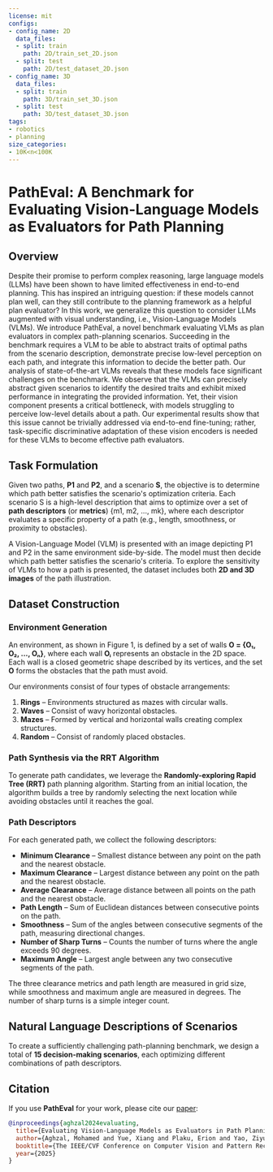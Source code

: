 ```yaml
---
license: mit
configs:
- config_name: 2D
  data_files:
  - split: train
    path: 2D/train_set_2D.json
  - split: test
    path: 2D/test_dataset_2D.json
- config_name: 3D
  data_files:
  - split: train
    path: 3D/train_set_3D.json
  - split: test
    path: 3D/test_dataset_3D.json
tags:
- robotics
- planning
size_categories:
- 10K<n<100K
---
```


# PathEval: A Benchmark for Evaluating Vision-Language Models as Evaluators for Path Planning

## Overview

Despite their promise to perform complex reasoning, large language models (LLMs) have been shown to have limited effectiveness in end-to-end planning. This has inspired an intriguing question: if these models cannot plan well, can they still contribute to the planning framework as a helpful plan evaluator? In this work, we generalize this question to consider LLMs augmented with visual understanding, i.e., Vision-Language Models (VLMs). We introduce PathEval, a novel benchmark evaluating VLMs as plan evaluators in complex path-planning scenarios. Succeeding in the benchmark requires a VLM to be able to abstract traits of optimal paths from the scenario description, demonstrate precise low-level perception on each path, and integrate this information to decide the better path. Our analysis of state-of-the-art VLMs reveals that these models face significant challenges on the benchmark. We observe that the VLMs can precisely abstract given scenarios to identify the desired traits and exhibit mixed performance in integrating the provided information. Yet, their vision component presents a critical bottleneck, with models struggling to perceive low-level details about a path. Our experimental results show that this issue cannot be trivially addressed via end-to-end fine-tuning; rather, task-specific discriminative adaptation of these vision encoders is needed for these VLMs to become effective path evaluators.

## Task Formulation

Given two paths, **P1** and **P2**, and a scenario **S**, the objective is to determine which path better satisfies the scenario's optimization criteria. Each scenario S is a high-level description that aims to optimize over a set of **path descriptors** (or **metrics**) {m1, m2, ..., mk}, where each descriptor evaluates a specific property of a path (e.g., length, smoothness, or proximity to obstacles). 

A Vision-Language Model (VLM) is presented with an image depicting P1 and P2 in the same environment side-by-side. The model must then decide which path better satisfies the scenario's criteria. To explore the sensitivity of VLMs to how a path is presented, the dataset includes both **2D and 3D images** of the path illustration. 

## Dataset Construction

### Environment Generation

An environment, as shown in Figure 1, is defined by a set of walls **O = {O₁, O₂, ..., Oₙ}**, where each wall **Oᵢ** represents an obstacle in the 2D space. Each wall is a closed geometric shape described by its vertices, and the set **O** forms the obstacles that the path must avoid. 

Our environments consist of four types of obstacle arrangements:
1. **Rings** – Environments structured as mazes with circular walls.
2. **Waves** – Consist of wavy horizontal obstacles.
3. **Mazes** – Formed by vertical and horizontal walls creating complex structures.
4. **Random** – Consist of randomly placed obstacles.

### Path Synthesis via the RRT Algorithm

To generate path candidates, we leverage the **Randomly-exploring Rapid Tree (RRT)** path planning algorithm. Starting from an initial location, the algorithm builds a tree by randomly selecting the next location while avoiding obstacles until it reaches the goal.

### Path Descriptors

For each generated path, we collect the following descriptors:

- **Minimum Clearance** – Smallest distance between any point on the path and the nearest obstacle.
- **Maximum Clearance** – Largest distance between any point on the path and the nearest obstacle.
- **Average Clearance** – Average distance between all points on the path and the nearest obstacle.
- **Path Length** – Sum of Euclidean distances between consecutive points on the path.
- **Smoothness** – Sum of the angles between consecutive segments of the path, measuring directional changes.
- **Number of Sharp Turns** – Counts the number of turns where the angle exceeds 90 degrees.
- **Maximum Angle** – Largest angle between any two consecutive segments of the path.

The three clearance metrics and path length are measured in grid size, while smoothness and maximum angle are measured in degrees. The number of sharp turns is a simple integer count. 

## Natural Language Descriptions of Scenarios

To create a sufficiently challenging path-planning benchmark, we design a total of **15 decision-making scenarios**, each optimizing different combinations of path descriptors.

## Citation

If you use **PathEval** for your work, please cite our [paper](https://arxiv.org/abs/2411.18711):

```bibtex
@inproceedings{aghzal2024evaluating,
  title={Evaluating Vision-Language Models as Evaluators in Path Planning},
  author={Aghzal, Mohamed and Yue, Xiang and Plaku, Erion and Yao, Ziyu},
  booktitle={The IEEE/CVF Conference on Computer Vision and Pattern Recognition (CVPR)},
  year={2025}
}
```
